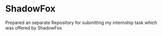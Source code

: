 # ShadowFox
Prepared an separate Repository for submitting my internship task which was offered by ShadowFox
